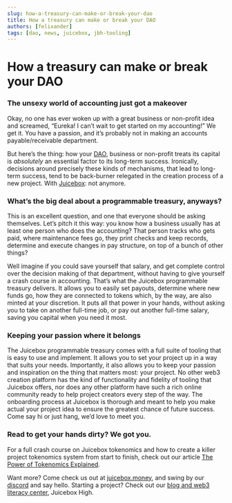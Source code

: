 ```yaml
---
slug: how-a-treasury-can-make-or-break-your-dao
title: How a treasury can make or break your DAO
authors: [felixander]
tags: [dao, news, juicebox, jbh-tooling]
---
```


# How a treasury can make or break your DAO

### The unsexy world of accounting just got a makeover

Okay, no one has ever woken up with a great business or non-profit idea and screamed, “Eureka! I can’t wait to get started on my accounting!” We get it. You have a passion, and it’s probably not in making an accounts payable/receivable department.

But here’s the thing: how your [DAO](https://info.juicebox.money/blog/daolicious-tips-for-starting-your-first-dao), business or non-profit treats its capital is *absolutely* an essential factor to its long-term success. Ironically, decisions around precisely these kinds of mechanisms, that lead to long-term success, tend to be back-burner relegated in the creation process of a new project. With [Juicebox](https://info.juicebox.money/blog/juicebox-the-token-minting-powerhouse): not anymore.

### What’s the big deal about a programmable treasury, anyways?

This is an excellent question, and one that everyone should be asking themselves. Let’s pitch it this way: you know how a business usually has at least one person who does the accounting? That person tracks who gets paid, where maintenance fees go, they print checks and keep records, determine and execute changes in pay structure, on top of a bunch of other things?

Well imagine if you could save yourself that salary, and get complete control over the decision making of that department, without having to give yourself a crash course in accounting. That’s what the Juicebox programmable treasury delivers. It allows you to easily set payouts, determine where new funds go, how they are connected to tokens which, by the way, are also minted at your discretion. It puts all that power in your hands, without asking you to take on another full-time job, or pay out another full-time salary, saving you capital when you need it most.

### Keeping your passion where it belongs

The Juicebox programmable treasury comes with a full suite of tooling that is easy to use and implement. It allows you to set your project up in a way that suits your needs. Importantly, it also allows you to keep your passion and inspiration on the thing that matters most: your project. No other web3 creation platform has the kind of functionality and fidelity of tooling that Juicebox offers, nor does any other platform have such a rich online community ready to help project creators every step of the way. The onboarding process at Juicebox is thorough and meant to help you make actual your project idea to ensure the greatest chance of future success. Come say hi or just hang, we’d love to meet you.

### Read to get your hands dirty? We got you.

For a full crash course on Juicebox tokenomics and how to create a killer project tokenomics system from start to finish, check out our article [The Power of Tokenomics Explained](https://info.juicebox.money/blog/the-power-of-tokenomics-explained).

Want more? Come check us out at [juicebox.money](http://juicebox.money), and swing by our [discord](https://discord.gg/WKNztrUq) and say hello. Starting a project? Check out our [blog and web3 literacy center](http://info.juicebox.money), Juicebox High.
